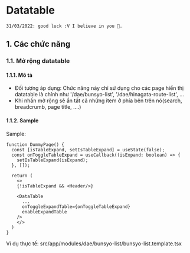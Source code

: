 # Datatable
```
31/03/2022: good luck :V I believe in you 💪.
```

## 1. Các chức năng
### 1.1. Mở rộng datatable
#### 1.1.1. Mô tả
- Đối tượng áp dụng: Chức năng này chỉ sử dụng cho các page hiển thị datatable là chính như '/dae/bunsyo-list', '/dae/hinagata-route-list', ...
- Khi nhấn mở rộng sẽ ẩn tất cả những item ở phía bên trên nó(search, breadcrumb, page title, ....)


#### 1.1.2. Sample
Sample:
```tsx
function DummyPage() {
  const [isTableExpand, setIsTableExpand] = useState(false);
  const onToggleTableExpand = useCallback((isExpand: boolean) => {
    setIsTableExpand(isExpand);
  }, []);

  return (
    <>
    {!isTableExpand && <Header/>}

    <DataTable
      ...
      onToggleExpandTable={onToggleTableExpand}
      enableExpandTable
    />
    </>
  )
}
```

Ví dụ thực tế: src/app/modules/dae/bunsyo-list/bunsyo-list.template.tsx